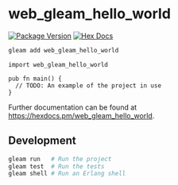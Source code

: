 # web_gleam_hello_world

[![Package Version](https://img.shields.io/hexpm/v/web_gleam_hello_world)](https://hex.pm/packages/web_gleam_hello_world)
[![Hex Docs](https://img.shields.io/badge/hex-docs-ffaff3)](https://hexdocs.pm/web_gleam_hello_world/)

```sh
gleam add web_gleam_hello_world
```
```gleam
import web_gleam_hello_world

pub fn main() {
  // TODO: An example of the project in use
}
```

Further documentation can be found at <https://hexdocs.pm/web_gleam_hello_world>.

## Development

```sh
gleam run   # Run the project
gleam test  # Run the tests
gleam shell # Run an Erlang shell
```
